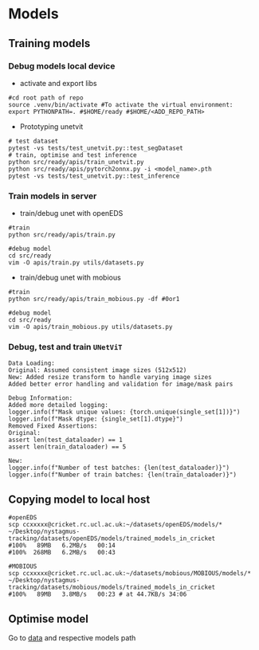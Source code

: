 # Models

## Training models
### Debug models local device
* activate and export libs
```
#cd root path of repo
source .venv/bin/activate #To activate the virtual environment:
export PYTHONPATH=. #$HOME/ready #$HOME/<ADD_REPO_PATH>
```
* Prototyping unetvit
```
# test dataset
pytest -vs tests/test_unetvit.py::test_segDataset
# train, optimise and test inference
python src/ready/apis/train_unetvit.py
python src/ready/apis/pytorch2onnx.py -i <model_name>.pth
pytest -vs tests/test_unetvit.py::test_inference
```

### Train models in server
* train/debug unet with openEDS 
```
#train
python src/ready/apis/train.py

#debug model
cd src/ready
vim -O apis/train.py utils/datasets.py
```

* train/debug unet with mobious
```
#train
python src/ready/apis/train_mobious.py -df #0or1

#debug model
cd src/ready
vim -O apis/train_mobious.py utils/datasets.py
```

### Debug, test and train `UNetViT`
```
Data Loading:
Original: Assumed consistent image sizes (512x512)
New: Added resize transform to handle varying image sizes
Added better error handling and validation for image/mask pairs

Debug Information:
Added more detailed logging:
logger.info(f"Mask unique values: {torch.unique(single_set[1])}")
logger.info(f"Mask dtype: {single_set[1].dtype}")
Removed Fixed Assertions:
Original:
assert len(test_dataloader) == 1
assert len(train_dataloader) == 5

New:
logger.info(f"Number of test batches: {len(test_dataloader)}")
logger.info(f"Number of train batches: {len(train_dataloader)}")
```

## Copying model to local host
```
#openEDS
scp ccxxxxx@cricket.rc.ucl.ac.uk:~/datasets/openEDS/models/* ~/Desktop/nystagmus-tracking/datasets/openEDS/models/trained_models_in_cricket
#100%   89MB   6.2MB/s   00:14 
#100%  268MB   6.2MB/s   00:43

#MOBIOUS
scp ccxxxxx@cricket.rc.ucl.ac.uk:~/datasets/mobious/MOBIOUS/models/* ~/Desktop/nystagmus-tracking/datasets/mobious/models/trained_models_in_cricket
#100%   89MB   3.8MB/s   00:23 # at 44.7KB/s 34:06
```

## Optimise model
Go to [data](../../data/) and respective models path 
